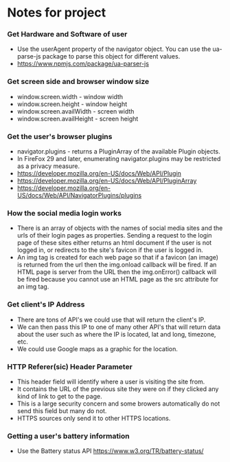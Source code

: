 # Notes for project

### Get Hardware and Software of user

* Use the userAgent property of the navigator object.  You can use the 
    ua-parse-js package to parse this object for different 
    values.
* https://www.npmjs.com/package/ua-parser-js

### Get screen side and browser window size

* window.screen.width - window width
* window.screen.height - window height
* window.screen.availWidth - screen width
* window.screen.availHeight - screen height

### Get the user's browser plugins

* navigator.plugins - returns a PluginArray of the available Plugin objects.
* In FireFox 29 and later, enumerating navigator.plugins may be restricted as
    a privacy measure.
* https://developer.mozilla.org/en-US/docs/Web/API/Plugin
* https://developer.mozilla.org/en-US/docs/Web/API/PluginArray
* https://developer.mozilla.org/en-US/docs/Web/API/NavigatorPlugins/plugins

### How the social media login works

* There is an array of objects with the names of social media sites and the 
    urls of their login pages as properties.  Sending a request to the login 
    page of these sites either returns an html document if the user is not 
    logged in, or redirects to the site's favicon if the user is logged in.  
* An img tag is created for each web page so that if a favicon (an image)
    is returned from the url then the img.onload callback will be fired.
    If an HTML page is server from the URL then the img.onError() callback
    will be fired because you cannot use an HTML page as the src attribute
    for an img tag.

### Get client's IP Address

* There are tons of API's we could use that will return the client's IP.
* We can then pass this IP to one of many other API's that will return
    data about the user such as where the IP is located, lat and long, 
    timezone, etc.
* We could use Google maps as a graphic for the location.

### HTTP Referer(sic) Header Parameter

* This header field will identify where a user is visiting the site from.
* It contains the URL of the previous site they were on if they clicked
    any kind of link to get to the page.
* This is a large security concern and some browers automatically do not
    send this field but many do not.
* HTTPS sources only send it to other HTTPS locations.

### Getting a user's battery information

* Use the Battery status API https://www.w3.org/TR/battery-status/